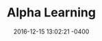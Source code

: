 ---
layout: single-project
title:  "Alpha Learning"
date:   2016-12-15 13:02:21 -0400
categories: project
type: Website
featured: true
pageurl: http://alphalearning.ca
github: https://github.com/leroywan/alphalearning
thumbnail: ../assets/project-thumbnail/alphalearning-logo.png
tools: Gulp.js, jQuery, SASS, HTML5, Bootstrap, Illustrator
summary: |
  A website made for Alpha Learning, an exam preparation service and tutoring center based in Edmonton for finance and accounting designations. This website is optimized for all devices, speed, and search engines. Subtle animations, transitions, and designs are implemented to improve user experience. 

---